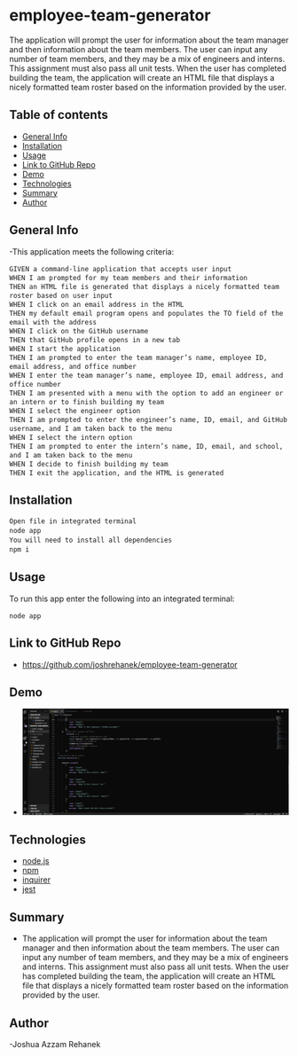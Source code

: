 # employee-team-generator
The application will prompt the user for information about the team manager and then information about the team members. The user can input any number of team members, and they may be a mix of engineers and interns. This assignment must also pass all unit tests. When the user has completed building the team, the application will create an HTML file that displays a nicely formatted team roster based on the information provided by the user.

## Table of contents
- [General Info](#general-info)
- [Installation](#installation)
- [Usage](#usage)
- [Link to GitHub Repo](#link-to-github-repo)
- [Demo](#demo)
- [Technologies](#technologies)
- [Summary](#summary)
- [Author](#author)

## General Info
-This application meets the following criteria:

```
GIVEN a command-line application that accepts user input
WHEN I am prompted for my team members and their information
THEN an HTML file is generated that displays a nicely formatted team roster based on user input
WHEN I click on an email address in the HTML
THEN my default email program opens and populates the TO field of the email with the address
WHEN I click on the GitHub username
THEN that GitHub profile opens in a new tab
WHEN I start the application
THEN I am prompted to enter the team manager’s name, employee ID, email address, and office number
WHEN I enter the team manager’s name, employee ID, email address, and office number
THEN I am presented with a menu with the option to add an engineer or an intern or to finish building my team
WHEN I select the engineer option
THEN I am prompted to enter the engineer’s name, ID, email, and GitHub username, and I am taken back to the menu
WHEN I select the intern option
THEN I am prompted to enter the intern’s name, ID, email, and school, and I am taken back to the menu
WHEN I decide to finish building my team
THEN I exit the application, and the HTML is generated
```

## Installation
```md
Open file in integrated terminal
node app 
You will need to install all dependencies
npm i

```
## Usage
To run this app enter the following into an integrated terminal:
```
node app
```

## Link to GitHub Repo
- https://github.com/joshrehanek/employee-team-generator

## Demo
- ![Demo](./assets/images/demo.gif)

## Technologies
- [node.js](https://nodejs.org/en//)
- [npm](https://www.npmjs.com/)
- [inquirer](https://www.npmjs.com/package/inquirer)
- [jest](https://jestjs.io/)


## Summary

- The application will prompt the user for information about the team manager and then information about the team members. The user can input any number of team members, and they may be a mix of engineers and interns. This assignment must also pass all unit tests. When the user has completed building the team, the application will create an HTML file that displays a nicely formatted team roster based on the information provided by the user.

## Author
-Joshua Azzam Rehanek